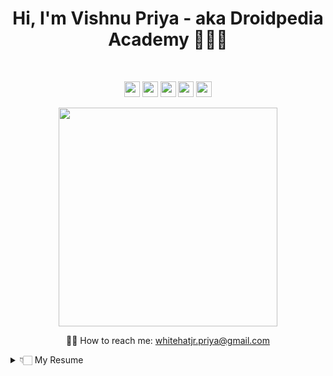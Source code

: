 
<h1 align='center'>
 Hi, I'm Vishnu Priya - aka Droidpedia Academy 👩🏻‍💻
</h1>

<br/>
<p align='center'>
<a href="https://github.com/vishnupriya-whitehatjr"><img src="https://img.shields.io/badge/GitHub-100000?&logo=github&logoColor=white" height=25></a>              <a href="https://www.linkedin.com/in/vishnupriyayerram/"><img src="https://img.shields.io/badge/linkedin-%230077B5.svg?logo=linkedin&logoColor=white" height=25></a>               <a href="https://www.instagram.com/droidpediaacademy/"><img src="https://img.shields.io/badge/instagram-%23E4405F.svg?logo=instagram&logoColor=white" height=25></a> <a href="https://www.facebook.com/vishnupriya888/"><img src="https://img.shields.io/badge/Facebook-1877F2?logo=facebook&logoColor=white" height=25></a>             <a href="https://www.youtube.com/channel/UCipOQ0TxgLFkEkA2SSCdA1A"><img src="https://img.shields.io/badge/YouTube-FF0000?logo=youtube&logoColor=white" height=25></a>

</p>

<p align='center'>
  <a href="#"><img src="https://github-readme-stats.vercel.app/api?username=vishnupriya-whitehatjr&show_icons=true&count_private=true&theme=dark" width="350"></a>
</p>

<p align='center'>
 ✍🏻 How to reach me: <a href='mailto:whitehatjr.priya@gmail.com'>whitehatjr.priya@gmail.com</a>
 </p>
<details>
 <summary> 👇🏻 My Resume</summary>
 
### About Me
<p>  
- 🔭 I’m currently working at WhitehatJr as a Director<br/>
- 🔭 I’m currently working on MatterJs Course , Android App Development Course,<br/>
- 🌱 I’m currently learning anything possible, because I love learning!!!<br/>
- 👯 I’m looking to collaborate with other content creators.<br/>
- 🤔 I’m looking for help with design.<br/>
- 💬 Ask me about Android, Web Development & Design and Python!.<br/>
- 🥅 2021 Goals: Contribute more to Open Source projects, Launch My Online Course<br/>
- ⚡ Fun fact: I can solve a Rubik's Cube in under a minute!<br/>
- ⚡ Fun fact: I love playing piano, micro art.<br/>
 </p>
 
### My Experience
- 👨‍💻 <b>Director</b>\
  📆 August,2019 - Moment\
 📍 **WhiteHatJr** - Mumbai,India
<img align="right" src="https://img.shields.io/badge/Python-14354C?&logo=python&logoColor=white"/>
<img align="right" src="https://img.shields.io/badge/HTML-239120?logo=html5&logoColor=white"/>
<img align="right" src="https://img.shields.io/badge/CSS-239120?logo=css3&logoColor=white"/>
<img align="right" src="https://img.shields.io/badge/JavaScript-F7DF1E?logo=javascript&logoColor=black"/>
<img align="right" src="https://img.shields.io/badge/React_Native-20232A?logo=react&logoColor=61DAFB"/>

- 👨‍💻 <b>Coding Expert</b>\
  📆 October,2019 - August,2019\
 📍 **WhiteHatJr** - Mumbai,India
<img align="right" src="https://img.shields.io/badge/Python-14354C?&logo=python&logoColor=white"/>
<img align="right" src="https://img.shields.io/badge/HTML-239120?logo=html5&logoColor=white"/>
<img align="right" src="https://img.shields.io/badge/CSS-239120?logo=css3&logoColor=white"/>
<img align="right" src="https://img.shields.io/badge/JavaScript-F7DF1E?logo=javascript&logoColor=black"/>
<img align="right" src="https://img.shields.io/badge/React_Native-20232A?logo=react&logoColor=61DAFB"/>

- 👨‍💻 <b>Mentor</b>\
  📆 October,2019 - Moment\
 📍 **Expertrons** - Mumbai,India
<img align="right" src="https://img.shields.io/badge/Python-14354C?&logo=python&logoColor=white"/>
<img align="right" src="https://img.shields.io/badge/HTML-239120?logo=html5&logoColor=white"/>
<img align="right" src="https://img.shields.io/badge/Android-3DDC84?logo=android&logoColor=white"/>
<img align="right" src="https://img.shields.io/badge/JavaScript-F7DF1E?logo=javascript&logoColor=black"/>
<img align="right" src="https://img.shields.io/badge/React_Native-20232A?logo=react&logoColor=61DAFB"/>
<img align="right" src="https://img.shields.io/badge/Flutter-02569B?logo=flutter&logoColor=white"/>
</details>
